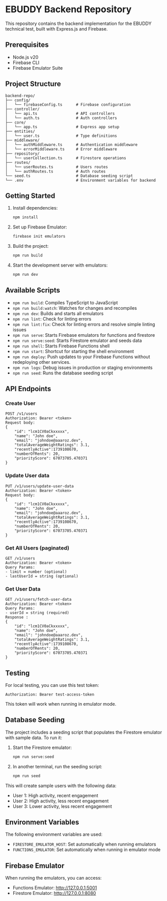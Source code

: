 # EBUDDY Backend Repository

This repository contains the backend implementation for the EBUDDY technical test, built with Express.js and Firebase.

## Prerequisites

- Node.js v20
- Firebase CLI
- Firebase Emulator Suite

## Project Structure

```
backend-repo/
├── config/
│   └── firebaseConfig.ts      # Firebase configuration
├── controller/
│   └── api.ts                 # API controllers
│   └── auth.ts                # Auth controllers
├── core/
│   └── app.ts                 # Express app setup
├── entities/
│   └── user.ts                # Type definitions
├── middleware/
│   └── authMiddleware.ts      # Authentication middleware
│   └── errorMiddleware.ts     # Error middleware
├── repository/
│   └── userCollection.ts      # Firestore operations
├── routes/
│   └── userRoutes.ts          # Users routes
│   └── authRoutes.ts          # Auth routes
└── seed.ts                    # Database seeding script
└── .env                       # Environment variables for backend
```

## Getting Started

1. Install dependencies:
   ```bash
   npm install
   ```

2. Set up Firebase Emulator:
   ```bash
   firebase init emulators
   ```

3. Build the project:
   ```bash
   npm run build
   ```

4. Start the development server with emulators:
   ```bash
   npm run dev
   ```

## Available Scripts

- `npm run build`: Compiles TypeScript to JavaScript
- `npm run build:watch`: Watches for changes and recompiles
- `npm run dev`: Builds and starts all emulators
- `npm run lint`: Check for linting errors 
- `npm run lint:fix`: Check for linting errors and resolve simple linting issues
- `npm run serve`: Starts Firebase emulators for functions and firestore
- `npm run serve:seed`: Starts Firestore emulator and seeds data
- `npm run shell`: Starts Firebase Functions shell
- `npm run start`: Shortcut for starting the shell environment
- `npm run deploy`: Push updates to your Firebase Functions without redeploying other services.
- `npm run logs`: Debug issues in production or staging environments
- `npm run seed`: Runs the database seeding script

## API Endpoints

### Create User
```http
POST /v1/users
Authorization: Bearer <token>
Request body:
{
    "id": "lcm1CV0aCkxxxxx",
    "name": "John doe",
    "email": "johndoe@aaaroz.dev",
    "totalAverageWeightRatings": 3.1,
    "recentlyActive":1739108670,
    "numberOfRents": 20,
    "priorityScore": 67073705.470371
}
```

### Update User data
```http
PUT /v1/users/update-user-data
Authorization: Bearer <token>
Request body:
{
    "id": "lcm1CV0aCkxxxxx",
    "name": "John doe",
    "email": "johndoe@aaaroz.dev",
    "totalAverageWeightRatings": 3.1,
    "recentlyActive":1739108670,
    "numberOfRents": 20,
    "priorityScore": 67073705.470371
}
```

### Get All Users (paginated)
```http
GET /v1/users
Authorization: Bearer <token>
Query Params: 
- limit = number (optional)
- lastUserId = string (optional)
```

### Get User Data
```http
GET /v1/users/fetch-user-data
Authorization: Bearer <token>
Query Params: 
- userId = string (required)
Response : 
{
    "id": "lcm1CV0aCkxxxxx",
    "name": "John doe",
    "email": "johndoe@aaaroz.dev",
    "totalAverageWeightRatings": 3.1,
    "recentlyActive":1739108670,
    "numberOfRents": 20,
    "priorityScore": 67073705.470371
}
```

## Testing

For local testing, you can use this test token:
```http
Authorization: Bearer test-access-token
```

This token will work when running in emulator mode.

## Database Seeding

The project includes a seeding script that populates the Firestore emulator with sample data. To run it:

1. Start the Firestore emulator:
   ```bash
   npm run serve:seed
   ```

2. In another terminal, run the seeding script:
   ```bash
   npm run seed
   ```

This will create sample users with the following data:
- User 1: High activity, recent engagement
- User 2: High activity, less recent engagement
- User 3: Lower activity, less recent engagement

## Environment Variables

The following environment variables are used:
- `FIRESTORE_EMULATOR_HOST`: Set automatically when running emulators
- `FUNCTIONS_EMULATOR`: Set automatically when running in emulator mode

## Firebase Emulator

When running the emulators, you can access:
- Functions Emulator: http://127.0.0.1:5001
- Firestore Emulator: http://127.0.0.1:8080
